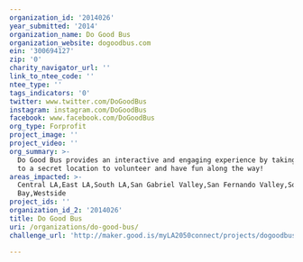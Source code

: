 ```yaml
---
organization_id: '2014026'
year_submitted: '2014'
organization_name: Do Good Bus
organization_website: dogoodbus.com
ein: '300694127'
zip: '0'
charity_navigator_url: ''
link_to_ntee_code: ''
ntee_type: ''
tags_indicators: '0'
twitter: www.twitter.com/DoGoodBus
instagram: instagram.com/DoGoodBus
facebook: www.facebook.com/DoGoodBus
org_type: Forprofit
project_image: ''
project_video: ''
org_summary: >-
  Do Good Bus provides an interactive and engaging experience by taking people
  to a secret location to volunteer and have fun along the way!
areas_impacted: >-
  Central LA,East LA,South LA,San Gabriel Valley,San Fernando Valley,South
  Bay,Westside
project_ids: ''
organization_id_2: '2014026'
title: Do Good Bus
uri: /organizations/do-good-bus/
challenge_url: 'http://maker.good.is/myLA2050connect/projects/dogoodbus.html'

---
```

